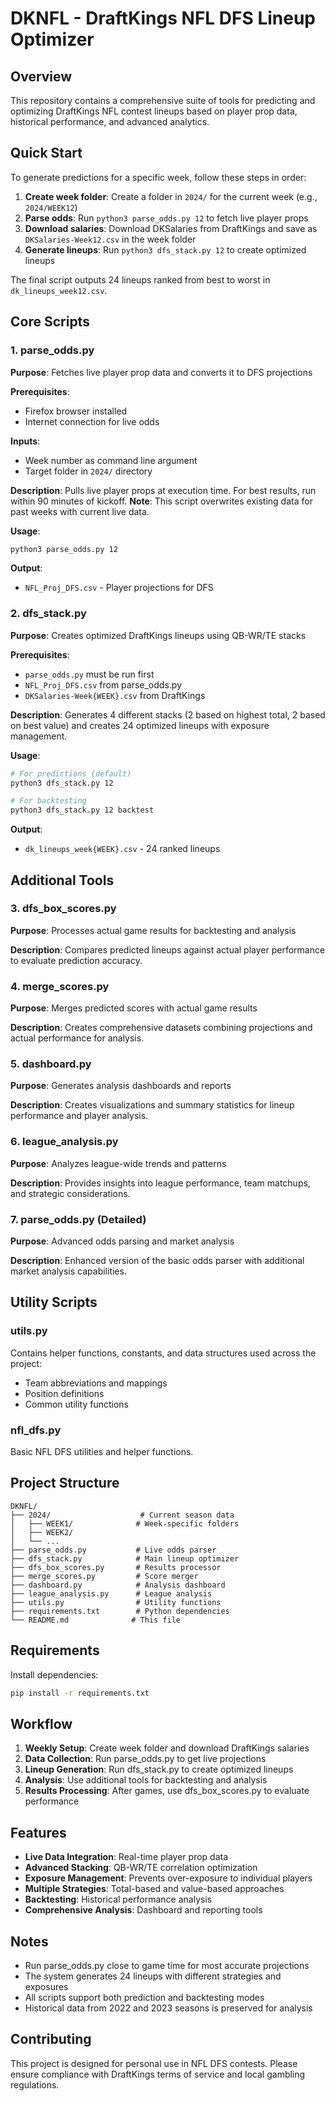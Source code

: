 # DKNFL - DraftKings NFL DFS Lineup Optimizer

## Overview
This repository contains a comprehensive suite of tools for predicting and optimizing DraftKings NFL contest lineups based on player prop data, historical performance, and advanced analytics.

## Quick Start
To generate predictions for a specific week, follow these steps in order:

1. **Create week folder**: Create a folder in `2024/` for the current week (e.g., `2024/WEEK12`)
2. **Parse odds**: Run `python3 parse_odds.py 12` to fetch live player props
3. **Download salaries**: Download DKSalaries from DraftKings and save as `DKSalaries-Week12.csv` in the week folder
4. **Generate lineups**: Run `python3 dfs_stack.py 12` to create optimized lineups

The final script outputs 24 lineups ranked from best to worst in `dk_lineups_week12.csv`.

## Core Scripts

### 1. parse_odds.py
**Purpose**: Fetches live player prop data and converts it to DFS projections

**Prerequisites**:
- Firefox browser installed
- Internet connection for live odds

**Inputs**:
- Week number as command line argument
- Target folder in `2024/` directory

**Description**:
Pulls live player props at execution time. For best results, run within 90 minutes of kickoff. **Note**: This script overwrites existing data for past weeks with current live data.

**Usage**:
```bash
python3 parse_odds.py 12
```

**Output**:
- `NFL_Proj_DFS.csv` - Player projections for DFS

### 2. dfs_stack.py
**Purpose**: Creates optimized DraftKings lineups using QB-WR/TE stacks

**Prerequisites**:
- `parse_odds.py` must be run first
- `NFL_Proj_DFS.csv` from parse_odds.py
- `DKSalaries-Week{WEEK}.csv` from DraftKings

**Description**:
Generates 4 different stacks (2 based on highest total, 2 based on best value) and creates 24 optimized lineups with exposure management.

**Usage**:
```bash
# For predictions (default)
python3 dfs_stack.py 12

# For backtesting
python3 dfs_stack.py 12 backtest
```

**Output**:
- `dk_lineups_week{WEEK}.csv` - 24 ranked lineups

## Additional Tools

### 3. dfs_box_scores.py
**Purpose**: Processes actual game results for backtesting and analysis

**Description**:
Compares predicted lineups against actual player performance to evaluate prediction accuracy.

### 4. merge_scores.py
**Purpose**: Merges predicted scores with actual game results

**Description**:
Creates comprehensive datasets combining projections and actual performance for analysis.

### 5. dashboard.py
**Purpose**: Generates analysis dashboards and reports

**Description**:
Creates visualizations and summary statistics for lineup performance and player analysis.

### 6. league_analysis.py
**Purpose**: Analyzes league-wide trends and patterns

**Description**:
Provides insights into league performance, team matchups, and strategic considerations.

### 7. parse_odds.py (Detailed)
**Purpose**: Advanced odds parsing and market analysis

**Description**:
Enhanced version of the basic odds parser with additional market analysis capabilities.

## Utility Scripts

### utils.py
Contains helper functions, constants, and data structures used across the project:
- Team abbreviations and mappings
- Position definitions
- Common utility functions

### nfl_dfs.py
Basic NFL DFS utilities and helper functions.

## Project Structure

```
DKNFL/
├── 2024/                    # Current season data
│   ├── WEEK1/              # Week-specific folders
│   ├── WEEK2/
│   └── ...
├── parse_odds.py           # Live odds parser
├── dfs_stack.py            # Main lineup optimizer
├── dfs_box_scores.py       # Results processor
├── merge_scores.py         # Score merger
├── dashboard.py            # Analysis dashboard
├── league_analysis.py      # League analysis
├── utils.py                # Utility functions
├── requirements.txt        # Python dependencies
└── README.md              # This file
```

## Requirements

Install dependencies:
```bash
pip install -r requirements.txt
```

## Workflow

1. **Weekly Setup**: Create week folder and download DraftKings salaries
2. **Data Collection**: Run parse_odds.py to get live projections
3. **Lineup Generation**: Run dfs_stack.py to create optimized lineups
4. **Analysis**: Use additional tools for backtesting and analysis
5. **Results Processing**: After games, use dfs_box_scores.py to evaluate performance

## Features

- **Live Data Integration**: Real-time player prop data
- **Advanced Stacking**: QB-WR/TE correlation optimization
- **Exposure Management**: Prevents over-exposure to individual players
- **Multiple Strategies**: Total-based and value-based approaches
- **Backtesting**: Historical performance analysis
- **Comprehensive Analysis**: Dashboard and reporting tools

## Notes

- Run parse_odds.py close to game time for most accurate projections
- The system generates 24 lineups with different strategies and exposures
- All scripts support both prediction and backtesting modes
- Historical data from 2022 and 2023 seasons is preserved for analysis

## Contributing

This project is designed for personal use in NFL DFS contests. Please ensure compliance with DraftKings terms of service and local gambling regulations.
